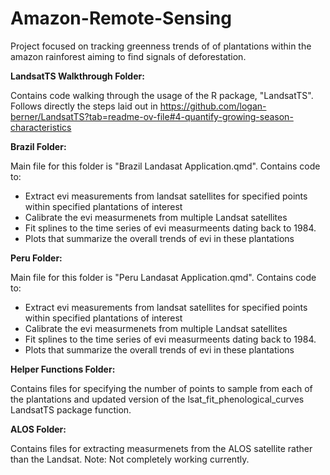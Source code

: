 # Amazon-Remote-Sensing
Project focused on tracking greenness trends of of plantations within the amazon rainforest aiming to find signals of deforestation.

**LandsatTS Walkthrough Folder:**

Contains code walking through the usage of the R package, "LandsatTS". Follows directly the steps laid out in https://github.com/logan-berner/LandsatTS?tab=readme-ov-file#4-quantify-growing-season-characteristics

**Brazil Folder:**

Main file for this folder is "Brazil Landasat Application.qmd". Contains code to:
- Extract evi measurements from landsat satellites for specified points within specified plantations of interest
- Calibrate the evi measurmenets from multiple Landsat satellites
- Fit splines to the time series of evi measurmeents dating back to 1984.
- Plots that summarize the overall trends of evi in these plantations

**Peru Folder:**

Main file for this folder is "Peru Landasat Application.qmd". Contains code to:
- Extract evi measurements from landsat satellites for specified points within specified plantations of interest
- Calibrate the evi measurmenets from multiple Landsat satellites
- Fit splines to the time series of evi measurmeents dating back to 1984.
- Plots that summarize the overall trends of evi in these plantations

**Helper Functions Folder:**

Contains files for specifying the number of points to sample from each of the plantations and updated version of the lsat_fit_phenological_curves LandsatTS package function.

**ALOS Folder:**

Contains files for extracting measurmenets from the ALOS satellite rather than the Landsat. 
Note: Not completely working currently.

